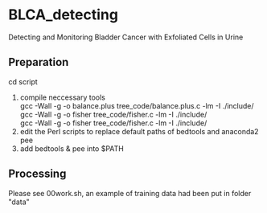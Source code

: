 # BLCA_detecting
Detecting and Monitoring Bladder Cancer with Exfoliated Cells in Urine

## Preparation
cd script <br />
1. compile neccessary tools <br />
gcc -Wall -g -o balance.plus tree_code/balance.plus.c -lm -I ./include/ <br />
gcc -Wall -g -o fisher tree_code/fisher.c -lm -I ./include/ <br />
gcc -Wall -g -o fisher tree_code/fisher.c -lm -I ./include/ <br />
2. edit the Perl scripts to replace default paths of bedtools and anaconda2 pee <br />
3. add bedtools & pee into $PATH

## Processing
Please see 00work.sh, an example of training data had been put in folder "data"

